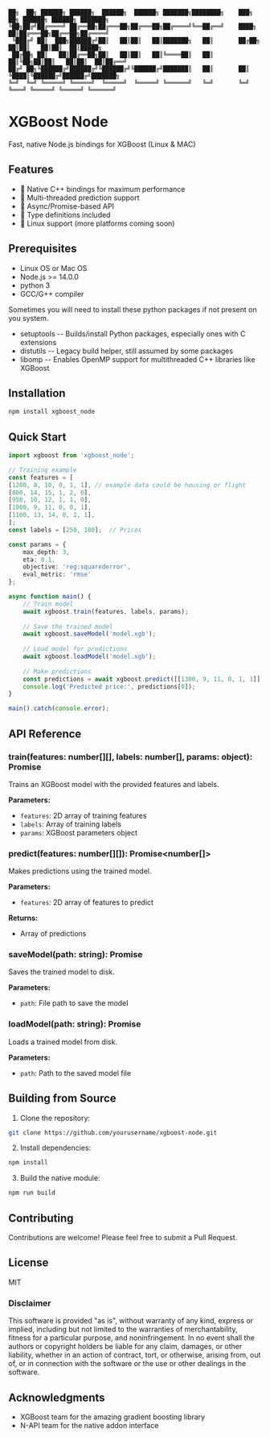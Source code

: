 ```
██╗  ██╗ ██████╗ ██████╗  ██████╗  ██████╗ ███████╗████████╗    ███╗   ██╗ ██████╗ ██████╗ ███████╗
╚██╗██╔╝██╔════╝ ██╔══██╗██╔═══██╗██╔═══██╗██╔════╝╚══██╔══╝    ████╗  ██║██╔═══██╗██╔══██╗██╔════╝
 ╚███╔╝ ██║  ███╗██████╔╝██║   ██║██║   ██║███████╗   ██║       ██╔██╗ ██║██║   ██║██║  ██║█████╗  
 ██╔██╗ ██║   ██║██╔══██╗██║   ██║██║   ██║╚════██║   ██║       ██║╚██╗██║██║   ██║██║  ██║██╔══╝  
██╔╝ ██╗╚██████╔╝██████╔╝╚██████╔╝╚██████╔╝███████║   ██║       ██║ ╚████║╚██████╔╝██████╔╝███████╗
╚═╝  ╚═╝ ╚═════╝ ╚═════╝  ╚═════╝  ╚═════╝ ╚══════╝   ╚═╝       ╚═╝  ╚═══╝ ╚═════╝ ╚═════╝ ╚══════╝
```

# XGBoost Node

Fast, native Node.js bindings for XGBoost (Linux & MAC)

## Features
- 🚀 Native C++ bindings for maximum performance
- 🧵 Multi-threaded prediction support
- 🔄 Async/Promise-based API
- 💪 Type definitions included
- 🐧 Linux support (more platforms coming soon)

## Prerequisites
- Linux OS or Mac OS
- Node.js >= 14.0.0
- python 3  
- GCC/G++ compiler

Sometimes you will need to install these python packages if not present on you system. 

- setuptools --	Builds/install Python packages, especially ones with C extensions
- distutils --	Legacy build helper, still assumed by some packages
- libomp --	Enables OpenMP support for multithreaded C++ libraries like XGBoost

## Installation
```bash
npm install xgboost_node
```

## Quick Start

```typescript
import xgboost from 'xgboost_node';

// Training example
const features = [
[1200, 8, 10, 0, 1, 1], // example data could be housing or flight
[800, 14, 15, 1, 2, 0],
[950, 10, 12, 1, 1, 0],
[1000, 9, 11, 0, 0, 1],
[1100, 13, 14, 0, 2, 1],
];
const labels = [250, 180];  // Prices

const params = {
    max_depth: 3,
    eta: 0.1,
    objective: 'reg:squarederror',
    eval_metric: 'rmse'
};

async function main() {
    // Train model
    await xgboost.train(features, labels, params);
    
    // Save the trained model
    await xgboost.saveModel('model.xgb');
    
    // Load model for predictions
    await xgboost.loadModel('model.xgb');
    
    // Make predictions
    const predictions = await xgboost.predict([[1300, 9, 11, 0, 1, 1]]);
    console.log('Predicted price:', predictions[0]);
}

main().catch(console.error);
```

## API Reference

### train(features: number[][], labels: number[], params: object): Promise<void>
Trains an XGBoost model with the provided features and labels.

**Parameters:**
- `features`: 2D array of training features
- `labels`: Array of training labels
- `params`: XGBoost parameters object

### predict(features: number[][]): Promise<number[]>
Makes predictions using the trained model.

**Parameters:**
- `features`: 2D array of features to predict

**Returns:**
- Array of predictions

### saveModel(path: string): Promise<void>
Saves the trained model to disk.

**Parameters:**
- `path`: File path to save the model

### loadModel(path: string): Promise<void>
Loads a trained model from disk.

**Parameters:**
- `path`: Path to the saved model file

## Building from Source

1. Clone the repository:
```bash
git clone https://github.com/yourusername/xgboost-node.git
```

2. Install dependencies:
```bash
npm install
```

3. Build the native module:
```bash
npm run build
```

## Contributing
Contributions are welcome! Please feel free to submit a Pull Request.

## License
MIT

### Disclaimer
This software is provided "as is", without warranty of any kind, express or implied, including but not limited to the warranties of merchantability, fitness for a particular purpose, and noninfringement. In no event shall the authors or copyright holders be liable for any claim, damages, or other liability, whether in an action of contract, tort, or otherwise, arising from, out of, or in connection with the software or the use or other dealings in the software.


## Acknowledgments
- XGBoost team for the amazing gradient boosting library
- N-API team for the native addon interface
